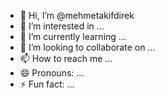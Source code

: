 - 👋 Hi, I’m @mehmetakifdirek
- 👀 I’m interested in ...
- 🌱 I’m currently learning ...
- 💞️ I’m looking to collaborate on ...
- 📫 How to reach me ...
- 😄 Pronouns: ...
- ⚡ Fun fact: ...

<!---
mehmetakifdirek/mehmetakifdirek is a ✨ special ✨ repository because its `README.md` (this file) appears on your GitHub profile.
You can click the Preview link to take a look at your changes.
--->
